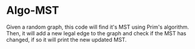 # Algo-MST
Given a random graph, this code will find it's MST using Prim's algorithm.    Then, it will add a new legal edge to the graph and check if the MST has changed,  if so it will print the new updated MST.
